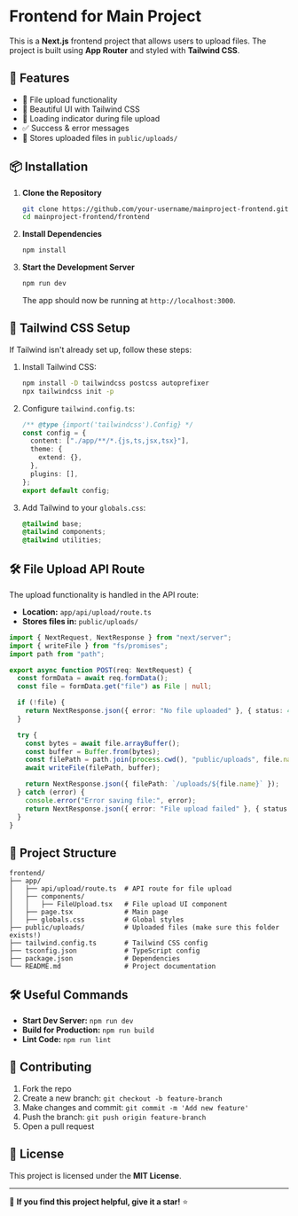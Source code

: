 # Frontend for Main Project

This is a **Next.js** frontend project that allows users to upload files. The project is built using **App Router** and styled with **Tailwind CSS**.

## 🚀 Features
- 📂 File upload functionality
- 🎨 Beautiful UI with Tailwind CSS
- 🔄 Loading indicator during file upload
- ✅ Success & error messages
- 📁 Stores uploaded files in `public/uploads/`

## 📦 Installation

1. **Clone the Repository**
   ```bash
   git clone https://github.com/your-username/mainproject-frontend.git
   cd mainproject-frontend/frontend
   ```

2. **Install Dependencies**
   ```bash
   npm install
   ```

3. **Start the Development Server**
   ```bash
   npm run dev
   ```
   The app should now be running at `http://localhost:3000`.

## 🎨 Tailwind CSS Setup

If Tailwind isn't already set up, follow these steps:

1. Install Tailwind CSS:
   ```bash
   npm install -D tailwindcss postcss autoprefixer
   npx tailwindcss init -p
   ```

2. Configure `tailwind.config.ts`:
   ```ts
   /** @type {import('tailwindcss').Config} */
   const config = {
     content: ["./app/**/*.{js,ts,jsx,tsx}"],
     theme: {
       extend: {},
     },
     plugins: [],
   };
   export default config;
   ```

3. Add Tailwind to your `globals.css`:
   ```css
   @tailwind base;
   @tailwind components;
   @tailwind utilities;
   ```

## 🛠 File Upload API Route
The upload functionality is handled in the API route:

- **Location:** `app/api/upload/route.ts`
- **Stores files in:** `public/uploads/`

```ts
import { NextRequest, NextResponse } from "next/server";
import { writeFile } from "fs/promises";
import path from "path";

export async function POST(req: NextRequest) {
  const formData = await req.formData();
  const file = formData.get("file") as File | null;

  if (!file) {
    return NextResponse.json({ error: "No file uploaded" }, { status: 400 });
  }

  try {
    const bytes = await file.arrayBuffer();
    const buffer = Buffer.from(bytes);
    const filePath = path.join(process.cwd(), "public/uploads", file.name);
    await writeFile(filePath, buffer);

    return NextResponse.json({ filePath: `/uploads/${file.name}` });
  } catch (error) {
    console.error("Error saving file:", error);
    return NextResponse.json({ error: "File upload failed" }, { status: 500 });
  }
}
```

## 📄 Project Structure
```
frontend/
├── app/
│   ├── api/upload/route.ts  # API route for file upload
│   ├── components/
│   │   ├── FileUpload.tsx   # File upload UI component
│   ├── page.tsx             # Main page
│   ├── globals.css          # Global styles
├── public/uploads/          # Uploaded files (make sure this folder exists!)
├── tailwind.config.ts       # Tailwind CSS config
├── tsconfig.json            # TypeScript config
├── package.json             # Dependencies
└── README.md                # Project documentation
```

## 🛠 Useful Commands
- **Start Dev Server:** `npm run dev`
- **Build for Production:** `npm run build`
- **Lint Code:** `npm run lint`

## 🤝 Contributing
1. Fork the repo
2. Create a new branch: `git checkout -b feature-branch`
3. Make changes and commit: `git commit -m 'Add new feature'`
4. Push the branch: `git push origin feature-branch`
5. Open a pull request

## 📜 License
This project is licensed under the **MIT License**.

---

🌟 **If you find this project helpful, give it a star!** ⭐

